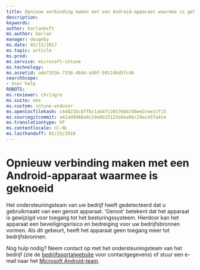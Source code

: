 ```yaml
---
title: Opnieuw verbinding maken met een Android-apparaat waarmee is geknoeid | Microsoft Docs
description: 
keywords: 
author: barlanmsft
ms.author: barlan
manager: dougeby
ms.date: 03/13/2017
ms.topic: article
ms.prod: 
ms.service: microsoft-intune
ms.technology: 
ms.assetid: ade7353e-7338-484d-a50f-b91146d5fc46
searchScope:
- User help
ROBOTS: 
ms.reviewer: chrisgre
ms.suite: ems
ms.custom: intune-enduser
ms.openlocfilehash: c4d821bcbffbc1ad4f128376b67d8ee2cee1cf15
ms.sourcegitcommit: a41ad9988a8c14e6b15123a9ea9bc29ac437a4ce
ms.translationtype: HT
ms.contentlocale: nl-NL
ms.lasthandoff: 01/25/2018
---
```

# <a name="how-to-reconnect-a-compromised-android-device"></a>Opnieuw verbinding maken met een Android-apparaat waarmee is geknoeid

Het ondersteuningsteam van uw bedrijf heeft gedetecteerd dat u gebruikmaakt van een geroot apparaat. 'Geroot' betekent dat het apparaat is gewijzigd voor toegang tot het besturingssysteem. Hierdoor kan het apparaat een beveiligingsrisico en bedreiging voor uw bedrijfsbronnen vormen. Als dit gebeurt, heeft het apparaat geen toegang meer tot bedrijfsbronnen.

Nog hulp nodig? Neem contact op met het ondersteuningsteam van het bedrijf (zie de [bedrijfsportalwebsite](https://portal.manage.microsoft.com#HelpDeskDialog) voor contactgegevens) of stuur een e-mail naar het <a href="mailto:wintunedroidfbk@microsoft.com?subject=I'm having trouble with a rooted device&body=Describe the issue you're experiencing here.">Microsoft Android-team</a>.
